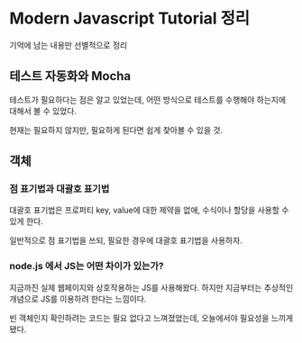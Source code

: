 # Modern Javascript Tutorial 정리

기억에 남는 내용만 선별적으로 정리

## 테스트 자동화와 Mocha

테스트가 필요하다는 점은 알고 있었는데, 어떤 방식으로 테스트를 수행해야 하는지에 대해서 볼 수 있었다.

현재는 필요하지 않지만, 필요하게 된다면 쉽게 찾아볼 수 있을 것.

## 객체

### 점 표기법과 대괄호 표기법

대괄호 표기법은 프로퍼티 key, value에 대한 제약을 없애, 수식이나 할당을 사용할 수 있게 한다.

일반적으로 점 표기법을 쓰되, 필요한 경우에 대괄호 표기법을 사용하자.

### node.js 에서 JS는 어떤 차이가 있는가?

지금까진 실제 웹페이지와 상호작용하는 JS를 사용해왔다. 하지만 지금부터는 추상적인 개념으로 JS를 이용하려 한다는 느낌이다.

빈 객체인지 확인하려는 코드는 필요 없다고 느껴졌었는데, 오늘에서야 필요성을 느끼게 됐다.
